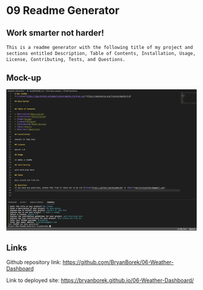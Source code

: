 # 09 Readme Generator

## Work smarter not harder!

```
This is a readme generator with the following title of my project and sections entitled Description, Table of Contents, Installation, Usage, License, Contributing, Tests, and Questions.
```

## Mock-up

![Readme Gen mockup](assets/readmeGenMockup.png)

## Links

Github repository link: https://github.com/BryanBorek/06-Weather-Dashboard

Link to deployed site: https://bryanborek.github.io/06-Weather-Dashboard/
